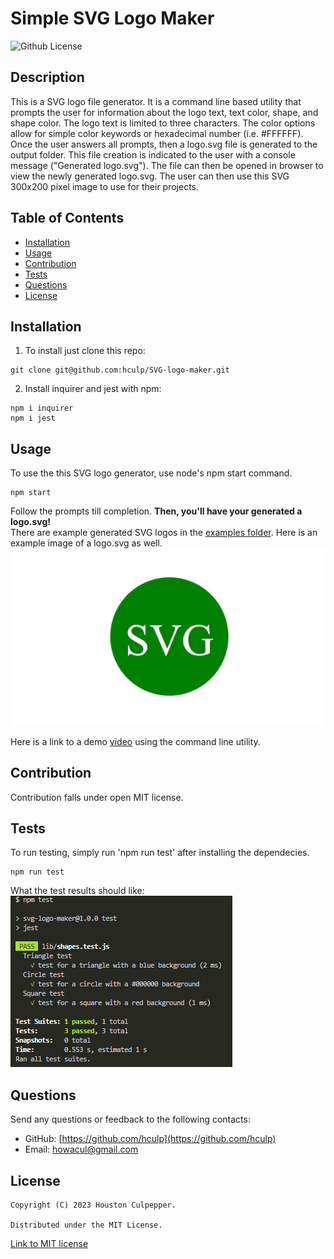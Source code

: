 # Simple SVG Logo Maker
![Github License](https://img.shields.io/badge/license-MIT-brightgreen)

## Description

  This is a SVG logo file generator. It is a command line based utility that prompts the user for information about the logo text, text color, shape, and shape color. The logo text is limited to three characters.
  The color options allow for simple color keywords or hexadecimal number (i.e. #FFFFFF). Once the user answers all prompts, then a logo.svg file is generated to the output folder. This file creation
  is indicated to the user with a console message ("Generated logo.svg"). The file can then be opened in browser to view the newly generated logo.svg. The user can then use this SVG 300x200 pixel image to use for their projects.

  ## Table of Contents

  * [Installation](#installation)
  * [Usage](#usage)
  * [Contribution](#contribution)
  * [Tests](#test)
  * [Questions](#questions)
  * [License](#license)

  ## Installation

  1. To install just clone this repo:
  ```
  git clone git@github.com:hculp/SVG-logo-maker.git
  ```
  2. Install inquirer and jest with npm:
  ```
  npm i inquirer
  npm i jest
  ```

  ## Usage

  To use the this SVG logo generator, use node's npm start command.
  ```
  npm start
  ```
  Follow the prompts till completion. **Then, you'll have your generated a logo.svg!**\
  There are example generated SVG logos in the [examples folder](./examples/). Here is an example image of a logo.svg as well.
  ![example](./images/demo-svg.png)
  
  Here is a link to a demo [video](https://drive.google.com/file/d/1Jy7d9PpLVBJOkZuHM-Lttn9AM4C9ziUt/view) using the command line utility.
  ## Contribution

  Contribution falls under open MIT license.

  ## Tests

  To run testing, simply run 'npm run test' after installing the dependecies.
  ```
  npm run test
  ```
  What the test results should like: <br/>
  ![test example](./images/svg_generator_jest-test.png)

  ## Questions

  Send any questions or feedback to the following contacts:

  * GitHub: [https://github.com/hculp](https://github.com/hculp)
  * Email: [howacul@gmail.com](mailto:howacul@gmail.com)
  
  ## License

    Copyright (C) 2023 Houston Culpepper.     
    
    Distributed under the MIT License.
  [Link to MIT license](https://choosealicense.com/licenses/mit)
